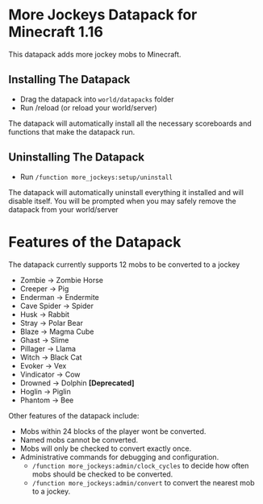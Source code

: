 # More Jockeys Datapack for Minecraft 1.16
This datapack adds more jockey mobs to Minecraft.

## Installing The Datapack

- Drag the datapack into `world/datapacks` folder
- Run /reload (or reload your world/server)


The datapack will automatically install all the necessary scoreboards and functions that make the datapack run.


## Uninstalling The Datapack

- Run `/function more_jockeys:setup/uninstall`

The datapack will automatically uninstall everything it installed and will disable itself.
You will be prompted when you may safely remove the datapack from your world/server




# Features of the Datapack

The datapack currently supports 12 mobs to be converted to a jockey

- Zombie -> Zombie Horse
- Creeper -> Pig
- Enderman -> Endermite
- Cave Spider -> Spider
- Husk -> Rabbit
- Stray -> Polar Bear
- Blaze -> Magma Cube
- Ghast -> Slime
- Pillager -> Llama
- Witch -> Black Cat
- Evoker -> Vex
- Vindicator -> Cow
- Drowned -> Dolphin **[Deprecated]**
- Hoglin -> Piglin
- Phantom -> Bee

Other features of the datapack include:

- Mobs within 24 blocks of the player wont be converted.
- Named mobs cannot be converted.
- Mobs will only be checked to convert exactly once.
- Administrative commands for debugging and configuration.
    - `/function more_jockeys:admin/clock_cycles` to decide how often mobs should be checked to be converted.
    - `/function more_jockeys:admin/convert` to convert the nearest mob to a jockey.
